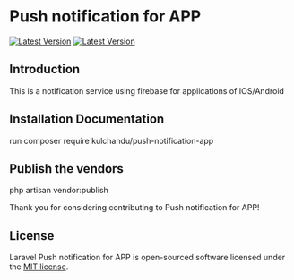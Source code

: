 
# Push notification for APP


[![Latest Version](https://img.shields.io/github/v/tag/rahul-kulchandu2/push-notification-app
)](https://github.com/rahul-kulchandu2/push-notification-app/tags)
[![Latest Version](https://img.shields.io/packagist/dt/kulchandu/push-notification-app
)](https://packagist.org/packages/kulchandu/push-notification-app)


## Introduction

This is a notification service using firebase for applications of IOS/Android

## Installation Documentation

run composer require kulchandu/push-notification-app

## Publish the vendors

php artisan vendor:publish

Thank you for considering contributing to Push notification for APP!

## License

Laravel Push notification for APP is open-sourced software licensed under the [MIT license](LICENSE.md).
